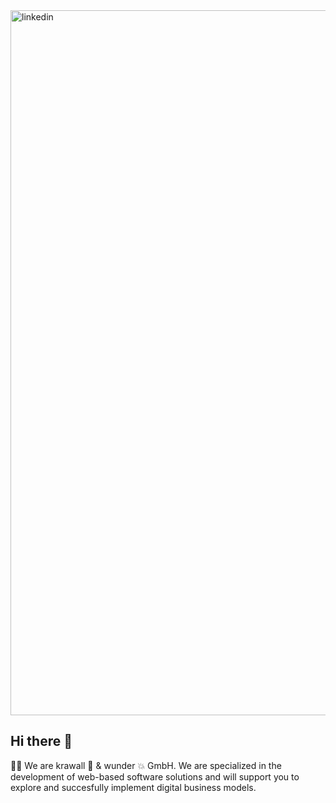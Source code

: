 <img width="1128" alt="linkedin" src="https://user-images.githubusercontent.com/1415444/201097377-0641a742-ec1a-49d3-aa3c-3005bc4ee134.png">

## Hi there 👋

🙋‍♀️ We are krawall 🥁 & wunder 💥 GmbH. We are specialized in the development of web-based software solutions and will support you to explore and succesfully implement digital business models.
